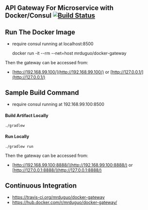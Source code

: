 ## API Gateway For Microservice with Docker/Consul [![Build Status](https://travis-ci.org/mrduguo/docker-gateway.svg?branch=master)](https://travis-ci.org/mrduguo/docker-gateway)


## Run The Docker Image

* require consul running at localhost:8500

    docker run -it --rm --net=host mrduguo/docker-gateway

Then the gateway can be accessed from:

* [http://192.168.99.100/](http://192.168.99.100/) or [http://127.0.0.1/](http://127.0.0.1/)


## Sample Build Command

* require consul running at 192.168.99.100:8500

#### Build Artifact Locally

    ./gradlew

#### Run Locally


    ./gradlew run

Then the gateway can be accessed from:

* [http://192.168.99.100:8888/](http://192.168.99.100:8888/) or [http://127.0.0.1:8888/](http://127.0.0.1:8888/)

## Continuous Integration

* https://travis-ci.org/mrduguo/docker-gateway
* https://hub.docker.com/r/mrduguo/docker-gateway/
